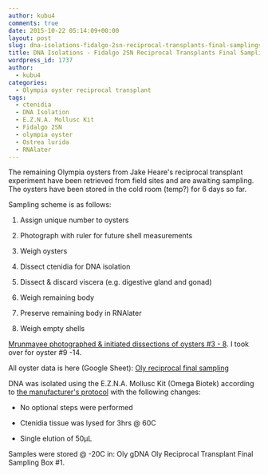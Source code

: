 ```yaml
---
author: kubu4
comments: true
date: 2015-10-22 05:14:09+00:00
layout: post
slug: dna-isolations-fidalgo-2sn-reciprocal-transplants-final-samplings
title: DNA Isolations - Fidalgo 2SN Reciprocal Transplants Final Samplings
wordpress_id: 1737
author:
  - kubu4
categories:
  - Olympia oyster reciprocal transplant
tags:
  - ctenidia
  - DNA Isolation
  - E.Z.N.A. Mollusc Kit
  - Fidalgo 2SN
  - olympia oyster
  - Ostrea lurida
  - RNAlater
---
```


The remaining Olympia oysters from Jake Heare's reciprocal transplant experiment have been retrieved from field sites and are awaiting sampling. The oysters have been stored in the cold room (temp?) for 6 days so far.

Sampling scheme is as follows:




    
  1. Assign unique number to oysters

    
  2. Photograph with ruler for future shell measurements

    
  3. Weigh oysters

    
  4. Dissect ctenidia for DNA isolation

    
  5. Dissect & discard viscera (e.g. digestive gland and gonad)

    
  6. Weigh remaining body

    
  7. Preserve remaining body in RNAlater

    
  8. Weigh empty shells



[
Mrunmayee photographed & initiated dissections of oysters #3 - 8](http://onsnetwork.org/mrunmayee/2015/10/21/opening-oysters/). I took over for oyster #9 -14.

All oyster data is here (Google Sheet): [Oly reciprocal final sampling](https://docs.google.com/spreadsheets/d/1KjsfrNdUuXegcPx6UjoGfR7vM---LwpaNi6Nra3HMkI/edit?usp=sharing)

DNA was isolated using the E.Z.N.A. Mollusc Kit (Omega Biotek) according to [the manufacturer's protocol](https://github.com/sr320/LabDocs/blob/master/protocols/Commercial_Protocols/Omega_Mollusc-DNA-Kit-Combo-May-2013-D3373.pdf) with the following changes:




    
  * No optional steps were performed

    
  * Ctenidia tissue was lysed for 3hrs @ 60C

    
  * Single elution of 50μL



Samples were stored @ -20C in: Oly gDNA Oly Reciprocal Transplant Final Sampling Box #1.
